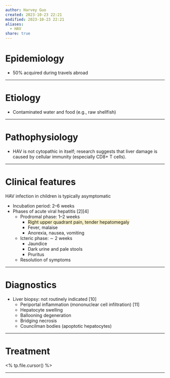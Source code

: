 ```yaml
---
author: Harvey Guo
created: 2023-10-23 22:21
modified: 2023-10-23 22:21
aliases:
  - HAV
share: true
---
```


# Epidemiology
- 50% acquired during travels abroad

---
# Etiology
- Contaminated water and food (e.g., raw shellfish)

---
# Pathophysiology
- HAV is not cytopathic in itself; research suggests that liver damage is caused by cellular immunity (especially CD8+ T cells).

---
# Clinical features
HAV infection in children is typically asymptomatic
- Incubation period: 2–6 weeks
- Phases of acute viral hepatitis [2][4]
	- Prodromal phase: 1–2 weeks
		- <span style="background:rgba(240, 200, 0, 0.2)">Right upper quadrant pain, tender hepatomegaly</span>
		- Fever, malaise
		- Anorexia, nausea, vomiting
	- Icteric phase: ∼ 2 weeks 
		- Jaundice
		- Dark urine and pale stools 
		- Pruritus
	- Resolution of symptoms

---
# Diagnostics
- Liver biopsy: not routinely indicated [10]
	- Periportal inflammation (mononuclear cell infiltration) [11]
	- Hepatocyte swelling
	- Ballooning degeneration
	- Bridging necrosis
	- Councilman bodies (apoptotic hepatocytes)

---
# Treatment
<% tp.file.cursor() %>

---
